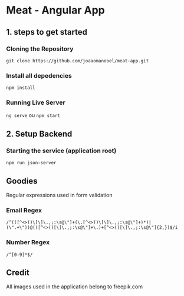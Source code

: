 # Meat - Angular App

## 1. steps to get started

### Cloning the Repository

`git clone https://github.com/joaaomanooel/meat-app.git`

### Install all depedencies

`npm install`

### Running Live Server

`ng serve` ou `npm start`

## 2. Setup Backend

### Starting the service (application root)

`npm run json-server`

## Goodies

Regular expressions used in form validation

### Email Regex

`/^(([^<>()\[\]\.,;:\s@\"]+(\.[^<>()\[\]\.,;:\s@\"]+)*)|(\".+\"))@(([^<>()[\]\.,;:\s@\"]+\.)+[^<>()[\]\.,;:\s@\"]{2,})$/i`

### Number Regex

`/^[0-9]*$/`

## Credit

All images used in the application belong to freepik.com
